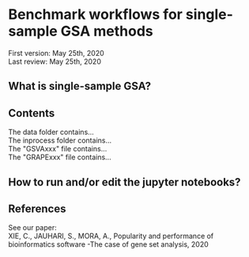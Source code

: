 # Benchmark workflows for single-sample GSA methods
First version: May 25th, 2020<br>
Last review: May 25th, 2020
## What is single-sample GSA?
## Contents
The data folder contains...<br>
The inprocess folder contains...<br>
The "GSVAxxx" file contains...<br>
The "GRAPExxx" file contains...
## How to run and/or edit the jupyter notebooks?
## References
See our paper: <br>
XIE, C., JAUHARI, S., MORA, A., Popularity and performance of bioinformatics software -The case of gene set analysis, 2020
